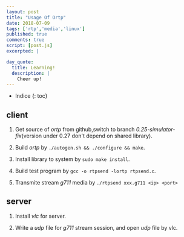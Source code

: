 ```yaml
---
layout: post
title: "Usage Of Ortp"
date: 2018-07-09
tags: ['rtp','media','linux']
published: true
comments: true
script: [post.js]
excerpted: |

day_quote:
  title: Learning!
  description: |
    Cheer up!
---
```


* Indice
{: toc}

## client

1. Get source of *ortp* from github,switch to branch *0.25-simulator-fix*(version under 0.27 don't depend on shared library).

<!--2. Add support to *H264* payload by add profile in *ortp/src/avprofile.c* by function *av_profile_init*. -->

2. Build *ortp* by `./autogen.sh && ./configure && make`.

3. Install library to system by `sudo make install`.

<!--5. Change *ortp/src/tests/rtpsend.c* to transmite *H264* file by function *rtp_session_set_payload_type*. -->

4. Build test program by `gcc -o rtpsend -lortp rtpsend.c`.

5. Transmite stream *g711* media by `./rtpsend xxx.g711 <ip> <port>`

## server

1. Install *vlc* for server.

2. Write a *udp* file for *g711* stream session, and open *udp* file by vlc.


